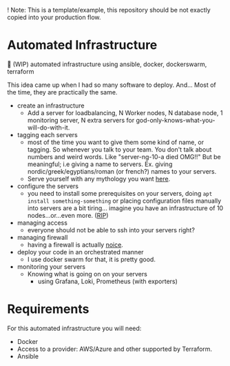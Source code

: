 ! Note: This is a template/example, this repository should be not exactly copied into your production flow.

# Automated Infrastructure

:construction: (WIP) automated infrastructure using ansible, docker, dockerswarm, terraform

This idea came up when I had so many software to deploy. And... Most of the time, they are practically the same.
- create an infrastructure
  - Add a server for loadbalancing, N Worker nodes, N database node, 1 monitoring server, N extra servers for god-only-knows-what-you-will-do-with-it.
- tagging each servers
  - most of the time you want to give them some kind of name, or tagging. So whenever you talk to your team. You don't talk about numbers and weird words. Like "server-ng-10-a died OMG!!" But be meaningful; i.e giving a name to servers. Ex. giving nordic/greek/egyptians/roman (or french?) names to your servers.
  - Serve yourself with any mythology you want [here](https://en.wikipedia.org/wiki/List_of_mythologies).
- configure the servers
  - you need to install some prerequisites on your servers, doing `apt install something-something` or placing configuration files manually into servers are a bit tiring... imagine you have an infrastructure of 10 nodes...or...even more. ([RIP](https://youtu.be/gDLnAjvcJgA))
- managing access
  - everyone should not be able to ssh into your servers right?
- managing firewall
  - having a firewall is actually [noice](https://www.youtube.com/watch?v=h3uBr0CCm58).
- deploy your code in an orchestrated manner
  - I use docker swarm for that, it is pretty good.
- monitoring your servers
  - Knowing what is going on on your servers
    - using Grafana, Loki, Prometheus (with exporters)


# Requirements
For this automated infrastructure you will need:
- Docker
- Access to a provider: AWS/Azure and other supported by Terraform.
- Ansible


